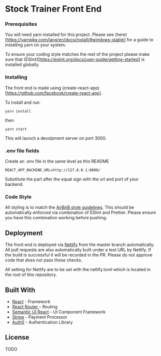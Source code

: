 # Stock Trainer Front End



### Prerequisites

You will need yarn installed for this project. Please see (here)[https://yarnpkg.com/lang/en/docs/install/#windows-stable] for a guide to installing yarn on your system.

To ensure your coding style matches the rest of the project please make sure that (ESlint)[https://eslint.org/docs/user-guide/getting-started] is installed globally.

### Installing

The front end is made using (create-react-app)[https://github.com/facebook/create-react-app]. 

To install and run:
```
yarn install
```
then
```
yarn start
```

This will launch a devolpment server on port 3000.

### .env file fields
Create an .env file in the same level as this README
```
REACT_APP_BACKEND_URL=http://127.0.0.1:8000/
```
Substitute the part after the equal sign with the url and port of your backend.


### Code Style

All styling is to match the [AirBnB style guidelines](https://github.com/airbnb/javascript). This should be automatically enforced via combination of ESlint and Prettier. Please ensure you have this combination working before pushing.

## Deployment

The front end is deployed via [Netlify](https://www.netlify.com/) from the master branch automatically. All pull requests are also automatically built under a test URL by Netlify. If the build is successful it will be recorded in the PR. Please do not approve code that does not pass these checks. 

All setting for Netlify are to be set with the netlify.toml which is located in the root of this repository. 

## Built With

* [React](https://reactjs.org/) - Framework
* [React Router ](https://reacttraining.com/react-router/) - Routing
* [Semantic UI React](https://react.semantic-ui.com/) - UI Component Framework
* [Stripe](https://stripe.com/docs) - Payment Processor
* [Auth0](https://auth0.com/) - Authentication Library

## License

TODO

